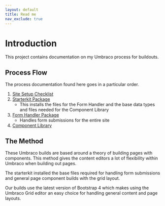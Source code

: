 ```yaml
---
layout: default
title: Read me
nav_exclude: true
---
```


# Introduction

This project contains documentation on my Umbraco process for buildouts. 

## Process Flow

The process documentation found here goes in a particular order.

1. [Site Setup Checklist](Site-Setup/Introduction.md)
2. [Starterkit Package](Starterkit-Package/Introduction.md)
   - This installs the files for the Form Handler and the base data types and files needed for the Component Library
3. [Form Handler Package](Form-Handler/Introduction.md)
   - Handles form submissions for the entire site
4. [Component Library](Component-Library/Introduction.md)

## The Method

These Umbraco builds are based around a theory of building pages with components. This method gives the content editors a lot of flexibility within Umbraco when building out pages.

The starterkit installed the base files required for handling form submissions and general page component builds with the grid layout.

Our builds use the latest version of Bootstrap 4 which makes using the Umbraco Grid editor an easy choice for handling general content and page layouts.